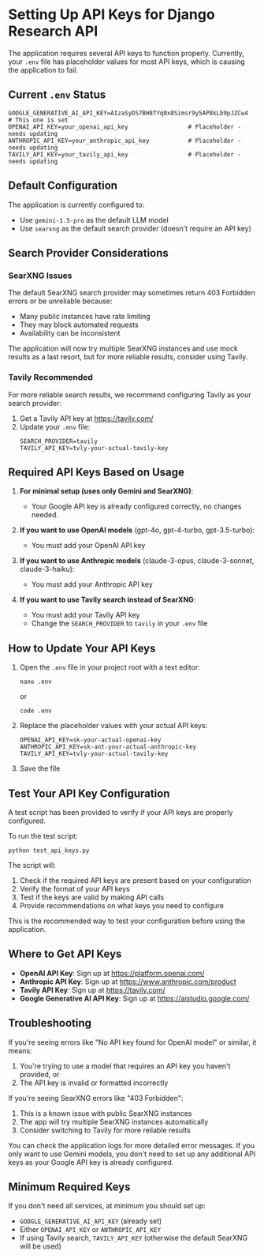 # Setting Up API Keys for Django Research API

The application requires several API keys to function properly. Currently, your `.env` file has placeholder values for most API keys, which is causing the application to fail.

## Current `.env` Status

```
GOOGLE_GENERATIVE_AI_API_KEY=AIzaSyDS7BH8fYq0x8Simsr9y5AP8kLb9pJZCw4  # This one is set
OPENAI_API_KEY=your_openai_api_key                 # Placeholder - needs updating
ANTHROPIC_API_KEY=your_anthropic_api_key           # Placeholder - needs updating
TAVILY_API_KEY=your_tavily_api_key                 # Placeholder - needs updating
```

## Default Configuration

The application is currently configured to:
- Use `gemini-1.5-pro` as the default LLM model
- Use `searxng` as the default search provider (doesn't require an API key)

## Search Provider Considerations

### SearXNG Issues

The default SearXNG search provider may sometimes return 403 Forbidden errors or be unreliable because:
- Many public instances have rate limiting
- They may block automated requests
- Availability can be inconsistent

The application will now try multiple SearXNG instances and use mock results as a last resort, but for more reliable results, consider using Tavily.

### Tavily Recommended

For more reliable search results, we recommend configuring Tavily as your search provider:

1. Get a Tavily API key at https://tavily.com/
2. Update your `.env` file:
   ```
   SEARCH_PROVIDER=tavily
   TAVILY_API_KEY=tvly-your-actual-tavily-key
   ```

## Required API Keys Based on Usage

1. **For minimal setup (uses only Gemini and SearXNG)**:
   - Your Google API key is already configured correctly, no changes needed.

2. **If you want to use OpenAI models** (gpt-4o, gpt-4-turbo, gpt-3.5-turbo):
   - You must add your OpenAI API key

3. **If you want to use Anthropic models** (claude-3-opus, claude-3-sonnet, claude-3-haiku):
   - You must add your Anthropic API key
   
4. **If you want to use Tavily search instead of SearXNG**:
   - You must add your Tavily API key
   - Change the `SEARCH_PROVIDER` to `tavily` in your `.env` file

## How to Update Your API Keys

1. Open the `.env` file in your project root with a text editor:
   ```
   nano .env
   ```
   or
   ```
   code .env
   ```

2. Replace the placeholder values with your actual API keys:
   ```
   OPENAI_API_KEY=sk-your-actual-openai-key
   ANTHROPIC_API_KEY=sk-ant-your-actual-anthropic-key
   TAVILY_API_KEY=tvly-your-actual-tavily-key
   ```

3. Save the file

## Test Your API Key Configuration

A test script has been provided to verify if your API keys are properly configured.

To run the test script:

```
python test_api_keys.py
```

The script will:
1. Check if the required API keys are present based on your configuration
2. Verify the format of your API keys
3. Test if the keys are valid by making API calls
4. Provide recommendations on what keys you need to configure

This is the recommended way to test your configuration before using the application.

## Where to Get API Keys

- **OpenAI API Key**: Sign up at https://platform.openai.com/
- **Anthropic API Key**: Sign up at https://www.anthropic.com/product
- **Tavily API Key**: Sign up at https://tavily.com/
- **Google Generative AI API Key**: Sign up at https://aistudio.google.com/

## Troubleshooting

If you're seeing errors like "No API key found for OpenAI model" or similar, it means:
1. You're trying to use a model that requires an API key you haven't provided, or
2. The API key is invalid or formatted incorrectly

If you're seeing SearXNG errors like "403 Forbidden":
1. This is a known issue with public SearXNG instances
2. The app will try multiple SearXNG instances automatically
3. Consider switching to Tavily for more reliable results

You can check the application logs for more detailed error messages. If you only want to use Gemini models, you don't need to set up any additional API keys as your Google API key is already configured.

## Minimum Required Keys

If you don't need all services, at minimum you should set up:
- `GOOGLE_GENERATIVE_AI_API_KEY` (already set)
- Either `OPENAI_API_KEY` or `ANTHROPIC_API_KEY` 
- If using Tavily search, `TAVILY_API_KEY` (otherwise the default SearXNG will be used) 